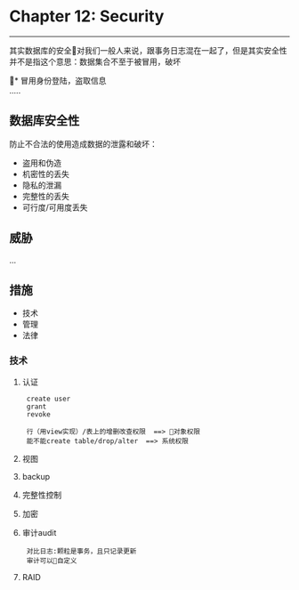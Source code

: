 # Chapter 12: Security  

-------

其实数据库的安全对我们一般人来说，跟事务日志混在一起了，但是其实安全性并不是指这个意思：数据集合不至于被冒用，破坏      

* 冒用身份登陆，盗取信息  
.....


## 数据库安全性  
防止不合法的使用造成数据的泄露和破坏：  

* 盗用和伪造  
* 机密性的丢失  
* 隐私的泄漏  
* 完整性的丢失  
* 可行度/可用度丢失  

## 威胁  
...
## 措施  

* 技术  
* 管理  
* 法律  

### 技术  
1. 认证  

        create user  
        grant  
        revoke  

        行（用view实现）/表上的增删改查权限  ==> 对象权限  
        能不能create table/drop/alter  ==> 系统权限  
2. 视图  
3. backup  
4. 完整性控制  
5. 加密  
6. 审计audit
  
        对比日志:颗粒是事务，且只记录更新  
        审计可以自定义    
7. RAID  
